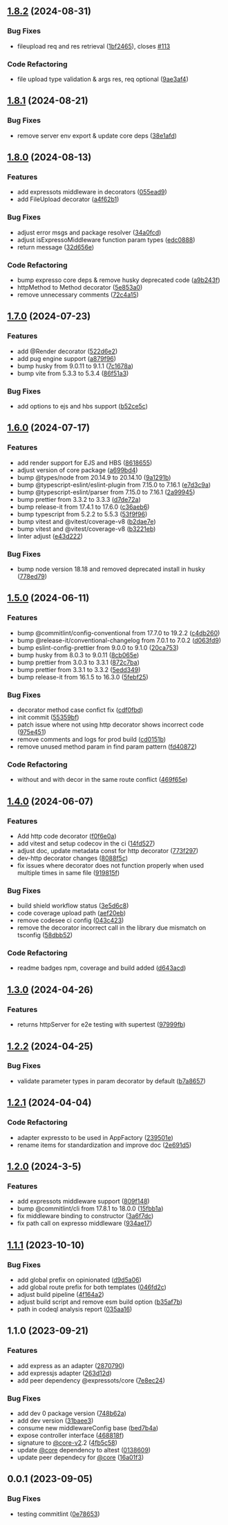 

## [1.8.2](https://github.com/expressots/adapter-express/compare/1.8.1...1.8.2) (2024-08-31)


### Bug Fixes

* fileupload req and res retrieval ([1bf2465](https://github.com/expressots/adapter-express/commit/1bf246585f3280220f9da96b00f1780f6fe0169d)), closes [#113](https://github.com/expressots/adapter-express/issues/113)


### Code Refactoring

* file upload type validation & args res, req optional ([9ae3af4](https://github.com/expressots/adapter-express/commit/9ae3af4c58b2ee2c3c5d89dcc93101b092299b3a))

## [1.8.1](https://github.com/expressots/adapter-express/compare/1.8.0...1.8.1) (2024-08-21)


### Bug Fixes

* remove server env export & update core deps ([38e1afd](https://github.com/expressots/adapter-express/commit/38e1afddbfc5f47cb9e65c3ed560f8a551ff2172))

## [1.8.0](https://github.com/expressots/adapter-express/compare/1.7.0...1.8.0) (2024-08-13)


### Features

* add expressots middleware in decorators ([055ead9](https://github.com/expressots/adapter-express/commit/055ead94334dd5ea735ddf04a16a322d56d566cc))
* add FileUpload decorator ([a4f62b1](https://github.com/expressots/adapter-express/commit/a4f62b1cd377625c55218069599a7a262493e3f5))


### Bug Fixes

* adjust error msgs and package resolver ([34a0fcd](https://github.com/expressots/adapter-express/commit/34a0fcde6e637130e328733f48130408fa881a67))
* adjust isExpressoMiddleware function param types ([edc0888](https://github.com/expressots/adapter-express/commit/edc0888489df4c9f33a5b97af0820ce8f90904e9))
* return message ([32d656e](https://github.com/expressots/adapter-express/commit/32d656ec2b05a807599e428c9bd0389849c2165d))


### Code Refactoring

* bump expresso core deps & remove husky deprecated code ([a9b243f](https://github.com/expressots/adapter-express/commit/a9b243fd35b877c839da2871401574cf30db808e))
* httpMethod to Method decorator ([5e853a0](https://github.com/expressots/adapter-express/commit/5e853a04358430e9e6f658bf0d0b68b7e2708a24))
* remove unnecessary comments ([72c4a15](https://github.com/expressots/adapter-express/commit/72c4a157055fffdfbaad19a69ea124ca0eb7fa13))

## [1.7.0](https://github.com/expressots/adapter-express/compare/1.6.0...1.7.0) (2024-07-23)


### Features

* add @Render decorator ([522d6e2](https://github.com/expressots/adapter-express/commit/522d6e27163b1ec638a9d5328fb3bf5f81054c5c))
* add pug engine support ([a879f96](https://github.com/expressots/adapter-express/commit/a879f9642dccd74a49b9188a25fcd1bbf30eb8ba))
* bump husky from 9.0.11 to 9.1.1 ([7c1678a](https://github.com/expressots/adapter-express/commit/7c1678abf4a78e52483fff190524c5658dba1100))
* bump vite from 5.3.3 to 5.3.4 ([86f51a3](https://github.com/expressots/adapter-express/commit/86f51a3f5f920fcc7a760730e877ae830fa574e5))


### Bug Fixes

* add options to ejs and hbs support ([b52ce5c](https://github.com/expressots/adapter-express/commit/b52ce5c3860ea7d859534d96cee030dbc4ffc19c))

## [1.6.0](https://github.com/expressots/adapter-express/compare/1.5.0...1.6.0) (2024-07-17)


### Features

* add render support for EJS and HBS ([8618655](https://github.com/expressots/adapter-express/commit/861865564bcdb2d90d7a083bf19f76918e810744))
* adjust version of core package ([a699bd4](https://github.com/expressots/adapter-express/commit/a699bd4e24fd86474f2c678798abcdd311bce0f1))
* bump @types/node from 20.14.9 to 20.14.10 ([9a1291b](https://github.com/expressots/adapter-express/commit/9a1291b7c5174d68e079f2b46b0cd140cf4332c1))
* bump @typescript-eslint/eslint-plugin from 7.15.0 to 7.16.1 ([e7d3c9a](https://github.com/expressots/adapter-express/commit/e7d3c9aea3e260417af7a77694e0c0511e0307b7))
* bump @typescript-eslint/parser from 7.15.0 to 7.16.1 ([2a99945](https://github.com/expressots/adapter-express/commit/2a99945f749015301b7e53d9bbfa151aa9adb0f6))
* bump prettier from 3.3.2 to 3.3.3 ([d7de72a](https://github.com/expressots/adapter-express/commit/d7de72a87b8ca503ff37d6ce0974ceb53af51dfe))
* bump release-it from 17.4.1 to 17.6.0 ([c36aeb6](https://github.com/expressots/adapter-express/commit/c36aeb6a51e446bb3757421fe613fd3202dfaf16))
* bump typescript from 5.2.2 to 5.5.3 ([53f9f96](https://github.com/expressots/adapter-express/commit/53f9f96f65d2b4652126f7f42c2b9774f0db7328))
* bump vitest and @vitest/coverage-v8 ([b2dae7e](https://github.com/expressots/adapter-express/commit/b2dae7e4e247e288a5fe8fefe135e47925b2f122))
* bump vitest and @vitest/coverage-v8 ([b3221eb](https://github.com/expressots/adapter-express/commit/b3221eba32cc85e304fef1cb98389dcae0566c24))
* linter adjust ([e43d222](https://github.com/expressots/adapter-express/commit/e43d2221ec3f869d60dc2b967ab325e3aaecc97b))


### Bug Fixes

* bump node version 18.18 and removed deprecated install in husky ([778ed79](https://github.com/expressots/adapter-express/commit/778ed79c3595fd239656d8182623635a8fff16d0))

## [1.5.0](https://github.com/expressots/adapter-express/compare/1.4.0...1.5.0) (2024-06-11)


### Features

* bump @commitlint/config-conventional from 17.7.0 to 19.2.2 ([c4db260](https://github.com/expressots/adapter-express/commit/c4db260694b492e5744dc7c59ce4edae23053ec8))
* bump @release-it/conventional-changelog from 7.0.1 to 7.0.2 ([d063fd9](https://github.com/expressots/adapter-express/commit/d063fd9ff2b405eb69197b70cad72334d814b6bf))
* bump eslint-config-prettier from 9.0.0 to 9.1.0 ([20ca753](https://github.com/expressots/adapter-express/commit/20ca753e4297889506af98e6caa5b1f374aded59))
* bump husky from 8.0.3 to 9.0.11 ([8cb065e](https://github.com/expressots/adapter-express/commit/8cb065e49e209b2a6ab56d07a712df30596350ca))
* bump prettier from 3.0.3 to 3.3.1 ([872c7ba](https://github.com/expressots/adapter-express/commit/872c7ba7072c1cfb36a7efe74be0b41f6aea541b))
* bump prettier from 3.3.1 to 3.3.2 ([5edd349](https://github.com/expressots/adapter-express/commit/5edd3490f1a6fa48a65694a9c146c2ec69a264d3))
* bump release-it from 16.1.5 to 16.3.0 ([5febf25](https://github.com/expressots/adapter-express/commit/5febf2517dec9857d59ec189829262dafcc63fbd))


### Bug Fixes

* decorator method case confict fix ([cdf0fbd](https://github.com/expressots/adapter-express/commit/cdf0fbd6c864a0e538372dc102664538112f0e30))
* init commit ([55359bf](https://github.com/expressots/adapter-express/commit/55359bf31acfdf0186f6916cd0dc1897d1f24cd2))
* patch issue where not using http decorator shows incorrect code ([975e451](https://github.com/expressots/adapter-express/commit/975e45112181088bcb9d8f1487e8272deb49d3df))
* remove comments and logs for prod build ([cd0151b](https://github.com/expressots/adapter-express/commit/cd0151be92f1cb73b6040a72db6d4f1268ae6cfc))
* remove unused method param in find param pattern ([fd40872](https://github.com/expressots/adapter-express/commit/fd4087276672a6b3c34563736892e4065a497bfa))


### Code Refactoring

* without and with decor in the same route conflict ([469f65e](https://github.com/expressots/adapter-express/commit/469f65e9248aefe5db084608684ca211204c2f5b))

## [1.4.0](https://github.com/expressots/adapter-express/compare/1.3.0...1.4.0) (2024-06-07)


### Features

* Add http code decorator ([f0f6e0a](https://github.com/expressots/adapter-express/commit/f0f6e0aa034636d7df67d5f1cef83adb6a3af8bc))
* add vitest and setup codecov in the ci ([14fd527](https://github.com/expressots/adapter-express/commit/14fd527a097d981778f2b3ba2a68effb68865d8f))
* adjust doc, update metadata const for http decorator ([773f297](https://github.com/expressots/adapter-express/commit/773f297fee340b5d8de6a134454425328ddbbc03))
* dev-http decorator changes ([8088f5c](https://github.com/expressots/adapter-express/commit/8088f5c2ef391abbe33d1e8750bef9a6fe34f699))
* fix issues where decorator does not function properly when used multiple times in same file ([919815f](https://github.com/expressots/adapter-express/commit/919815f4f1232f9a319ed887a99f8c214b40341d))


### Bug Fixes

* build shield workflow status ([3e5d6c8](https://github.com/expressots/adapter-express/commit/3e5d6c814cb5ed71cfa7a4f5e65f77ad359671f6))
* code coverage upload path ([aef20eb](https://github.com/expressots/adapter-express/commit/aef20eb2767506e7d9c7773233727c96cb5ca9b7))
* remove codesee ci config ([043c423](https://github.com/expressots/adapter-express/commit/043c423c52d00c814c6357c1e7f6ed7caed3b2ac))
* remove the decorator incorrect call in the library due mismatch on tsconfig ([58dbb52](https://github.com/expressots/adapter-express/commit/58dbb5258a7c2155dd34b1841dbfbe15884f4e21))


### Code Refactoring

* readme badges npm, coverage and build added ([d643acd](https://github.com/expressots/adapter-express/commit/d643acde38df4866155a0164f08c2d7f0261c705))

## [1.3.0](https://github.com/expressots/adapter-express/compare/1.2.2...1.3.0) (2024-04-26)


### Features

* returns httpServer for e2e testing with supertest ([97999fb](https://github.com/expressots/adapter-express/commit/97999fbc7ac977e47caf023d7541e588ef50d548))

## [1.2.2](https://github.com/expressots/adapter-express/compare/1.2.1...1.2.2) (2024-04-25)


### Bug Fixes

* validate parameter types in param decorator by default ([b7a8657](https://github.com/expressots/adapter-express/commit/b7a8657598ce51a6fa44c3a388d38106b47ad70d))

## [1.2.1](https://github.com/expressots/adapter-express/compare/1.2.0...1.2.1) (2024-04-04)


### Code Refactoring

* adapter expressto to be used in AppFactory ([239501e](https://github.com/expressots/adapter-express/commit/239501e41bfd98ecc0893a50c34de58dd8914d9e))
* rename items for standardization and improve doc ([2e691d5](https://github.com/expressots/adapter-express/commit/2e691d50731e8d4d689fe4b4420daab8ba2f5803))

## [1.2.0](https://github.com/expressots/adapter-express/compare/1.1.1...1.2.0) (2024-3-5)


### Features

* add expressots middleware support ([809f148](https://github.com/expressots/adapter-express/commit/809f148a2b9a6bb0aa41f231595b3a4c394574ee))
* bump @commitlint/cli from 17.8.1 to 18.0.0 ([15fbb1a](https://github.com/expressots/adapter-express/commit/15fbb1a84c758df25b60f2a893fd44829db3c0dc))
* fix middleware binding to constructor ([3a6f7dc](https://github.com/expressots/adapter-express/commit/3a6f7dca40889133b09630582c775156392c4fd7))
* fix path call on expresso middleware ([934ae17](https://github.com/expressots/adapter-express/commit/934ae17110489315536e28b71cde24f5f18d88dc))

## [1.1.1](https://github.com/expressots/adapter-express/compare/1.1.0...1.1.1) (2023-10-10)


### Bug Fixes

* add global prefix on opinionated ([d9d5a06](https://github.com/expressots/adapter-express/commit/d9d5a0669241ed14541a1452aa0deaa12c1109b4))
* add global route prefix for both templates ([046fd2c](https://github.com/expressots/adapter-express/commit/046fd2c2e2c5beacf9602f929b223713d48e8b9c))
* adjust build pipeline ([4f164a2](https://github.com/expressots/adapter-express/commit/4f164a2f6ee5c23512a8e6643b90a74891ec52c4))
* adjust build script and remove esm build option ([b35af7b](https://github.com/expressots/adapter-express/commit/b35af7b9ea91935572920314eddc8f5258bca4bc))
* path in codeql analysis report ([035aa16](https://github.com/expressots/adapter-express/commit/035aa16a9d62de8d7e2b39bae052d8d5499799da))

## 1.1.0 (2023-09-21)


### Features

* add express as an adapter ([2870790](https://github.com/expressots/adapter-express/commit/28707900882422d0f882e5e18c9bf01457e5640d))
* add expressjs adapter ([263d12d](https://github.com/expressots/adapter-express/commit/263d12dce314cc4125a0f5b14eaa0b5e171f165f))
* add peer dependency @expressots/core ([7e8ec24](https://github.com/expressots/adapter-express/commit/7e8ec240fe5caf72a0c371ba317c0d0f52898571))


### Bug Fixes

* add dev 0 package version ([748b62a](https://github.com/expressots/adapter-express/commit/748b62ad101ed6efe4454f9a9f0d684f1118dec6))
* add dev version ([31baee3](https://github.com/expressots/adapter-express/commit/31baee3e7dd578e14fbc6e1e11eb88ae939e1d28))
* consume new middlewareConfig base ([bed7b4a](https://github.com/expressots/adapter-express/commit/bed7b4ae682a8c8d55c705e5d2f9b40b136e2af1))
* expose controller interface ([468818f](https://github.com/expressots/adapter-express/commit/468818fec78e06392cb6024cb4b257edebfd8d38))
* signature to [@core-v2](https://github.com/core-v2).2 ([4fb5c58](https://github.com/expressots/adapter-express/commit/4fb5c58aa4f011c3aa97803ebc8a80ae72d5b56d))
* update [@core](https://github.com/core) dependency to altest ([0138609](https://github.com/expressots/adapter-express/commit/01386093f6116e4731270fd17a1250b564387c56))
* update peer dependecy for [@core](https://github.com/core) ([16a01f3](https://github.com/expressots/adapter-express/commit/16a01f353f3285a68a2038ceb40b6498c64c5a34))

## 0.0.1 (2023-09-05)


### Bug Fixes

* testing commitlint ([0e78653](https://github.com/expressots/<<repo_name>>/commit/0e786539402f69fdca3fe5b684d850e523db7698))
